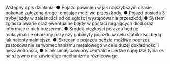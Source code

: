 Wstępny opis działania:
● Pojazd powinien w jak najszybszym czasie pokonać założoną drogę,
omijając możliwe przeszkody,
● Pojazd posiada 3 tryby jazdy w zależności od odległości występowania
przeszkód,
● System zgłasza awarie oraz ewentualne błędy w postaci migających diod
oraz informuje o nich buzzerem,
● Środek ciężkości pojazdu będzie maksymalnie obniżony przy czy
gabaryty pojazdu w celu stabilności będą jak najoptymalniejsze,
● Skręcanie pojazdu będzie możliwe poprzez zastosowanie
serwomechanizmu metalowego w celu dużej dokładności i
niezawodności,
● Silnik umiejscowiony centralnie bedzie napędzał tylna oś na sztywno nie
zawierając mechanizmu różnicowego.
